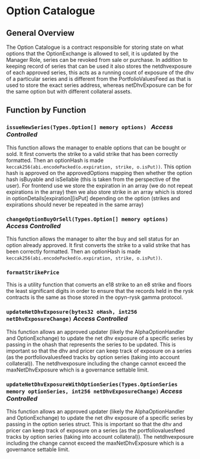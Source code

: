# Option Catalogue

## General Overview

The Option Catalogue is a contract responsible for storing state on what options that the OptionExchange is allowed to sell, it is updated by the Manager Role, series can be revoked from sale or purchase. In addition to keeping record of series that can be used it also stores the netdhvexposure of each approved series, this acts as a running count of exposure of the dhv of a particular series and is different from the PortfolioValuesFeed as that is used to store the exact series address, whereas netDhvExposure can be for the same option but with different collateral assets.

## Function by Function

### ```issueNewSeries(Types.Option[] memory options) ``` ***Access Controlled***
This function allows the manager to enable options that can be bought or sold. It first converts the strike to a valid strike that has been correctly formatted. Then an optionHash is made ```keccak256(abi.encodePacked(o.expiration, strike, o.isPut))```. This option hash is approved on the approvedOptions mapping then whether the option hash isBuyable and isSellable (this is taken from the perspective of the user). For frontend use we store the expiration in an array (we do not repeat expirations in the array) then we also store strike in an array which is stored in optionDetails[expiration][isPut] depending on the option (strikes and expirations should never be repeated in the same array)

### ```changeOptionBuyOrSell(Types.Option[] memory options) ``` ***Access Controlled***
This function allows the manager to alter the buy and sell status for an option already approved. It first converts the strike to a valid strike that has been correctly formatted. Then an optionHash is made ```keccak256(abi.encodePacked(o.expiration, strike, o.isPut))```.

### ```formatStrikePrice``` 
This is a utility function that converts an e18 strike to an e8 strike and floors the least significant digits in order to ensure that the records held in the rysk contracts is the same as those stored in the opyn-rysk gamma protocol.


### ```updateNetDhvExposure(bytes32 oHash, int256 netDhvExposureChange)``` ***Access Controlled***
This function allows an approved updater (likely the AlphaOptionHandler and OptionExchange) to update the net dhv exposure of a specific series by passing in the ohash that represents the series to be updated. This is important so that the dhv and pricer can keep track of exposure on a series (as the portfoliovaluesfeed tracks by option series (taking into account collateral)). The netdhvexposure including the change cannot exceed the maxNetDhvExposure which is a governance settable limit.

### ```updateNetDhvExposureWithOptionSeries(Types.OptionSeries memory optionSeries, int256 netDhvExposureChange)``` ***Access Controlled***
This function allows an approved updater (likely the AlphaOptionHandler and OptionExchange) to update the net dhv exposure of a specific series by passing in the option series struct. This is important so that the dhv and pricer can keep track of exposure on a series (as the portfoliovaluesfeed tracks by option series (taking into account collateral)). The netdhvexposure including the change cannot exceed the maxNetDhvExposure which is a governance settable limit.